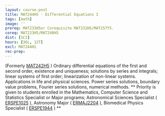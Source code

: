```yaml
---
layout: course-post
title: MAT244H5 - Differential Equations I
tags: [math]
image: ''
prereq: MAT233H5or Corequisite MAT232H5/MAT257Y5.
coreq: MAT223H5/MAT240H5
dist: [SCI]
hours: [36L, 12T]
excl: MAT244H1
rec-prep: 
---
```


(Formerly <a href="javascript:OpenCourse('OpenCourse.pl?Course=MAT242H5')">MAT242H5</a> ) Ordinary differential equations of the first and second order, existence and uniqueness; solutions by series and integrals; linear systems of first order; linearization of non-linear systems. Applications in life and physical sciences. Power series solutions, boundary value problems, Fourier series solutions, numerical methods. ** Priority is given to students enrolled in the Mathematics, Computer Science and Statistics Specialist or Major programs; Astronomical Sciences Specialist ( <a href="program_detail.pl?Program=ERSPE1025">ERSPE1025</a> ), Astronomy Major ( <a href="program_detail.pl?Program=ERMAJ2204">ERMAJ2204</a> ), Biomedical Physics Specialist ( <a href="program_detail.pl?Program=ERSPE1944">ERSPE1944</a> ) **
